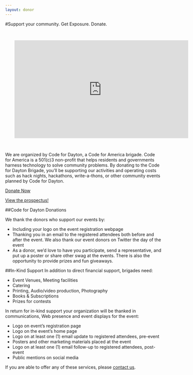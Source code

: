 ```yaml
---
layout: donor 
---
```

#Support your community. Get Exposure. Donate.

<div id="cfa_video" style="padding: 30px;">
<iframe src="https://embed-ssl.ted.com/talks/jennifer_pahlka_coding_a_better_government.html" width="560" height="315" frameborder="0" scrolling="no" webkitAllowFullScreen mozallowfullscreen allowFullScreen>Loading Code for America video</iframe></div>

We are organized by Code for Dayton, a Code for America brigade. Code for America is a 501(c)3 non-profit that helps residents and governments harness technology to solve community problems. By donating to the Code for Dayton Brigade, you’ll be supporting our activities and operating costs such as hack nights, hackathons, write-a-thons, or other community events planned by Code for Dayton.

<a class="btn btn-lg btn-info" href="https://secure.codeforamerica.org/page/contribute/default?custom1=Please%20send%20to%20Code%20for%20Dayton">Donate Now</a>

<a href="https://docs.google.com/document/d/1GGCt2uhz2C4kJhxL69wfp6naPVnKugxb0USnoA_A8HQ/edit?usp=sharing">View the prospectus!</a>

##Code for Dayton Donations

We thank the donors who support our events by:

* Including your logo on the event registration webpage
* Thanking you in an email to the registered attendees both before and after the event. We also thank our event donors on Twitter the day of the event
* As a donor, we’d love to have you participate, send a representative, and put up a poster or share other swag at the events. There is also the opportunity to provide prizes and fun giveaways.

##In-Kind Support
In addition to direct financial support, brigades need:

* Event Venues, Meeting facilities
* Catering
* Printing, Audio/video production, Photography
* Books & Subscriptions
* Prizes for contests

In return for in-kind support your organization will be thanked in communications, Web presence and event displays for the event:

* Logo on event’s registration page
* Logo on the event’s home page
* Logo on at least one (1) email update to registered attendees, pre-event
* Posters and other marketing materials placed at the event
* Logo on at least one (1) email follow-up to registered attendees, post-event
* Public mentions on social media

If you are able to offer any of these services, please <a href="/contact">contact us</a>.